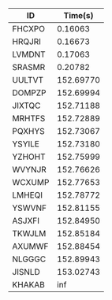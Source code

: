 |ID|Time(s)|
|-|-|
|FHCXPO|0.16063|
|HRQJRI|0.16673|
|LVMDNT|0.17063|
|SRASMR|0.20782|
|UULTVT|152.69770|
|DOMPZP|152.69994|
|JIXTQC|152.71188|
|MRHTFS|152.72889|
|PQXHYS|152.73067|
|YSYILE|152.73180|
|YZHOHT|152.75999|
|WVYNJR|152.76626|
|WCXUMP|152.77653|
|LMHEQI|152.78772|
|YSWVNF|152.81155|
|ASJXFI|152.84950|
|TKWJLM|152.85184|
|AXUMWF|152.88454|
|NLGGGC|152.89943|
|JISNLD|153.02743|
|KHAKAB|inf|
